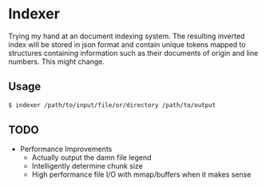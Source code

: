 # Indexer
Trying my hand at an document indexing system. The resulting inverted index will be stored in json format and contain unique tokens mapped to structures containing information such as their documents of origin and line numbers. This might change.

## Usage
```sh
$ indexer /path/to/input/file/or/directory /path/to/output
```
## TODO
* Performance Improvements
    * Actually output the damn file legend
    * Intelligently determine chunk size
    * High performance file I/O with mmap/buffers when it makes sense
